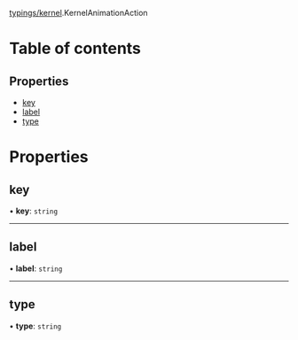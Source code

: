 [typings/kernel](../modules/typings_kernel.md).KernelAnimationAction

# Table of contents

## Properties

- [key](typings_kernel.KernelAnimationAction.md#key)
- [label](typings_kernel.KernelAnimationAction.md#label)
- [type](typings_kernel.KernelAnimationAction.md#type)

# Properties

## key

• **key**: `string`

___

## label

• **label**: `string`

___

## type

• **type**: `string`
